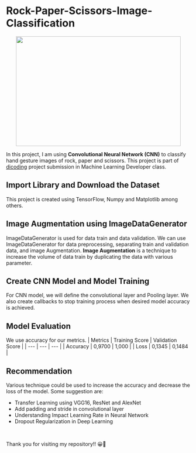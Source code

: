 # Rock-Paper-Scissors-Image-Classification

<p align="center">
  <img src="https://drive.google.com/uc?export=view&id=1BEeFoD9iC3PcokE3W8DsUZ_lmKnB_kKK" width="450" height="300" />

In this project, I am using **Convolutional Neural Network (CNN)** to classify hand gesture images of rock, paper and scissors.
This project is part of [dicoding](dicoding.com) project submission in Machine Learning Developer class.

## Import Library and Download the Dataset
This project is created using TensorFlow, Numpy and Matplotlib among others. <br>

## Image Augmentation using ImageDataGenerator
ImageDataGenerator is used for data train and data validation. We can use ImageDataGenerator for data preprocessing, separating train and validation data, and image Augmentation. **Image Augmentation** is a technique to increase the volume of data train by duplicating the data with various parameter.

## Create CNN Model and Model Training
For CNN model, we will define the convolutional layer and Pooling layer. We also create callbacks to stop training process when desired model accuracy is achieved.

## Model Evaluation
We use accuracy for our metrics. 
| Metrics | Training Score | Validation Score |
| --- | --- | --- |
| Accuracy | 0,9700 | 1,000 |
| Loss | 0,1345 | 0,1484 |

## Recommendation
Various technique could be used to increase the accuracy and decrease the loss of the model. Some suggestion are:
- Transfer Learning using VGG16, ResNet and AlexNet
- Add padding and stride in convolutional layer
- Understanding Impact Learning Rate in Neural Network
- Dropout Regularization in Deep Learning

<br>

Thank you for visiting my repository!! 😀🙌
